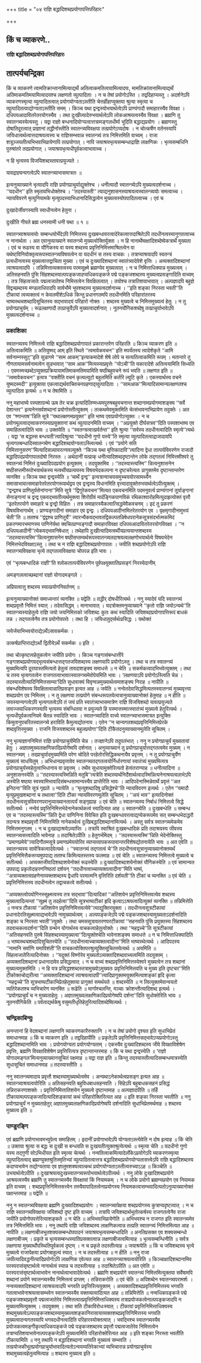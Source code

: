 +++
title = "०४ राज्ञि बद्धादिशब्दप्रयोगापत्तिपरिहारः"

+++


## किं च व्याकरणे..

**राज्ञि बद्धादिशब्दप्रयोगापत्तिपरिहारः**

## **तात्पर्यचन्द्रिका**

किं च व्याकरणे त्वामतिक्रान्तानामित्याद्यर्थे अतित्वाकमतित्वयामित्यादयः, मामतिक्रांतानामित्याद्यर्थे अतिमाकमतिमयामित्यादयश्च लक्षणतो व्युत्पादिताः । न च तेषां प्रयोगोऽस्ति । तद्वदिहाप्यस्तु । अदर्शनेऽपि व्याकरणस्मृत्या व्युत्पादितत्वात् प्रयोगयोग्यताऽस्तीति चेत्तर्हीहाप्युक्तया श्रुत्या स्मृत्या च व्युत्पादितत्वाद्योग्यताऽस्तीति समम् । किञ्च यथा द्वन्द्वस्योभयार्थत्वेऽपि प्राण्यंगादौ समाहारस्यैव विवक्षा । दधिपयआदावितरेतरयोगस्यैव । तथा दुःखीत्यादेरुभयार्थत्वेऽपि लोकआश्रयत्वस्यैव विवक्षा । ब्रह्मणि तु स्वातन्त्र्यस्येत्यस्तु । यद्वा राज्ञो बन्धनादियोग्यत्वात्तत्रामङ्गलधीर्मा भूदिति बद्धाद्यप्रयोगः । ब्रह्मणस्तु दोषातिदूरत्वात् प्राज्ञानां तद्धीर्नास्तीति स्वातन्त्र्यविवक्षया तत्प्रयोगेऽप्यदोषः । न चोत्कर्षेण वर्तनस्यापि जयिधात्वर्थत्वात्तदाश्रयत्वस्य च राज्ञिसम्भवान्न स्वातन्त्र्यं तत्र निमित्तमिति वाच्यम् । राजा शत्रूञ्जयतीत्यभिभवाभिप्रायेणापि तत्प्रयोगात् । नापि जयाश्रयभृत्यसम्बन्धाद्राज्ञि लाक्षणिकः । भृत्यसम्बधिनि पुरुषांतरे तदप्रयोगात् । जयाश्रयभृत्यधीपूर्वकत्वाभावाच्च ।

न हि भृत्यस्य विजयिशब्दस्तावत्प्रयुज्यते ।

यावद्राज्ञ्यन्यगत्वेऽपि स्वातन्त्र्याभासमात्रतः ॥

इत्यनुव्याख्याने भृत्यादपि राज्ञि प्रयोगप्राचुर्याद्युक्तेश्च । धनीत्यादौ स्वातन्त्र्येऽपि मुख्यत्वदर्शनाच्च । ‘‘यदधीन’’ इति स्मृतावभिधोक्तेश्च । ‘‘तदस्यास्ती’’ त्याद्यनुशासनस्याश्रयत्वस्वातन्त्र्ययोः समत्वाच्च । न्यायविवरणे मृत्युनियामके मृत्युपदस्याभिधानादिसिद्धत्वेन मुख्यत्वस्योपपादितत्वाच्च । एवं च

दुःखादेर्जीवगस्यापि स्वाधीनत्वेन हेतुना ।

दुःखीति गीयते ब्रह्म धनस्वामी धनी यथा ॥ १ ॥

स्वातन्त्र्याश्रयत्वयोः सम्बन्धयोर्भेदेऽपि निमित्तस्य दुःखबन्धावरत्वादेरेकत्वात्तदाश्रितेऽपि तदधीनत्वस्यानुगतत्वाच्च न नानार्थता । अत एवानुव्याख्याने स्वातन्त्र्ये मुख्यत्वोक्तिर्युक्ता । न हि नानार्थेष्वक्षादिशब्देष्वेकत्रार्थे मुख्यता । एवं च रूढस्य वा यौगिकस्य वा यस्य शब्दस्य प्रवृत्तिनिमित्तमाश्रितत्वेन वा यथेष्टविनियोक्तृत्वरूपस्वातन्त्र्यविषयत्वेन वा यदधीनं स तस्य वाचकः । तत्राप्याश्रयादपि स्वतन्त्रं प्रत्यधीनत्वस्य मुख्यत्वात्तद्वाचिता मुख्या । एवं च दुःख्यादिशब्दानां स्वातंत्र्यादेवेशे वृत्तिः । अव्यक्तादिशब्दानां त्वाश्रयत्वादपि । तन्निमित्ताव्यक्तत्वस्य परमसूक्ष्मे ब्रह्मण्येव मुख्यत्वात् । न च निमित्ताधिक्यान्न मुख्यत्वम् । अतिसहनवति पुंसि सिंहशब्दस्याल्पपङ्कजादप्यधिकपङ्कजे पद्मे पङ्कजशब्दस्य मुख्यत्वप्रसङ्गादिति वाच्यम् । तत्र सिंहत्वजातेः पद्मत्वजातेश्च निमित्तत्वेन विवक्षितत्वात् । तयोश्च तत्रातिशयाभावात् । अल्पज्ञादपि बहुज्ञे विद्वच्छब्दस्य मण्डलाधिपादपि सार्वभौमे भूपशब्दस्य मुख्यत्वदर्शनाच्च । ‘‘इति शङ्का निरस्ता भवती’’ति टीकायां त्वव्यक्तत्वं न केवलमीशेऽधिकं किन्तु प्रधानगतमपि तदधीनमिति परिहारांतरस्य भाष्यस्थचशब्दादिसूचितस्य सद्भावादयं परिहारो नोक्तः । शब्दस्य मुख्यत्वे च निमित्तमुख्यत्वं हेतुः । न तु प्रयोगप्राचुर्यम् । रूढलक्षणादौ तत्प्राचुर्येऽपि मुख्यत्वादर्शनात् । नूतनयौगिकशब्देषु तत्प्राचुर्याभावेऽपि मुख्यत्वदर्शनाच्च ॥

### **प्रकाशिका**

स्वातन्त्र्यस्य निमित्तत्वे राज्ञि बद्धादिशब्दप्रयोगापातं प्रकारान्तरेण परिहरति ॥ किञ्च व्याकरण इति ॥ अतित्वाकमिति ॥ अतियुष्मद् आम् इति स्थिते ‘‘त्वमावेकवचन’’ इति मपर्यंतस्य त्वादेशेकृते ‘‘आमि सर्वनाम्नस्सुट्’’इति सुडागमे ‘‘साम आकम्’’इत्याकमादेशे शेषे लोपे च सत्यतित्वाकमिति रूपम् । मतान्तरे तु गौणतायामसर्वनामत्वेन सुडभावात् ‘‘साम आक’’मित्यस्याप्रवृत्तेः ‘‘योऽची’’ति यकारादेशे अतित्वयामिति सिध्यति । एवमस्मच्छब्देऽप्युक्तप्रक्रियायामतिमाकमतिमयामिति षष्ठीबहुवचने रूपं भवति ॥ लक्षणत इति ॥ ‘‘त्वमावेकवचन’’ इत्यत्र ‘‘वक्तीति वचनं कृत्यल्युटो बहुलमिति कर्तरि ल्युटि कृते । एकस्यार्थस्य वचने युष्मदस्मदी’’ इत्युक्तया एकत्वाद्यर्थवाचिवचनग्रहणाद्य्वुत्पादिताः । ‘‘सामआक’’मित्यादिसामान्यलक्षणतश्च व्युत्पादिता इत्यर्थः ॥ न च तेषामिति ॥

ननु महाभाष्ये पस्पशाग्रन्थे ऊष तेर चक्र इत्यादिलिण्मध्यमपुरुषबहुवचनान्त शब्दानामप्रयोगमाशङ्क्य ‘‘सर्वे देशान्तर’’ इत्यनेनसर्वशब्दानां प्रयोगोस्तीत्युक्तम् । तत्कथमेवमुक्तमिति चेत्संभावनाभिप्रायेण तदुक्तेः । अत एव ‘‘ष्णान्ताष’’डिति सूत्रे ‘‘यथालक्षणमप्रयुक्त’’ इति भाष्य एवाप्रयोगोऽप्युक्तः । न च प्रयोगमूलत्वाद्य्वाकरणस्याप्रयुक्तानां कथं व्युत्पादनमिति वाच्यम् । ‘‘अप्रयुक्ते दीर्घसत्रव’’दिति पस्पशाभाष्य एव समाहितत्वादिति भावः ॥ उक्तयेति ॥ ‘‘स्वतन्त्रत्वात्प्रर्वर्तन्त’’ इति श्रुत्या ‘‘सर्वस्य तदधीनत्वादिति स्मृत्ये’’त्यर्थः । यद्वा ‘स बद्धस्स बन्धयती’त्यादिश्रुत्या ‘‘यदधीनो गुणो यस्ये’’ति स्मृत्या व्युत्पादितत्वाद्राजादावपि भृत्यगतबन्धादिस्वातन्त्र्येण बद्धादिशब्दयोग्यताऽस्त्वित्यर्थः । एवं ‘‘प्रयोगे सति निमित्तानुसरण’’मित्यादिसन्न्यायरत्नावल्युक्तेः ‘‘किञ्च यथा मृत्तिकादावि’’त्यादिना द्वेधा तात्पर्यविवरणेन राजादौ बद्धादिपदप्रयोगापातदोषो निरस्तः । अथेदानीं यत्प्राक् धनीत्यादिशब्ददृष्टान्तेन लोके तद्गतत्वं निमित्तमीश्वरे तु स्वातन्त्र्यं निमित्तं दुःख्यादिपदप्रयोग इत्युक्तम् । तदयुक्तमिव । ‘‘तदस्यास्त्यस्मि’’ न्नित्यनुशासनेन षष्ठीसप्तमीरूपोभयार्थकस्य मत्वर्थीयप्रत्ययस्य विषयभेदकल्पना न दृष्टचरेत्यतः प्रागुक्तमेव दृष्टान्तान्तरेण व्यनक्ति ॥ किञ्च यथा द्वन्द्वस्येति ॥ ‘चार्थे द्वन्द्व’’ इत्यत्रान्वाचयसमुच्चययोरसामर्थ्येन समासाभावात्समाहारेतरेतरयोगरूपार्थद्वय एव द्वन्द्वस्य विधानमिति वृत्त्यादावुक्तेरुभयार्थत्वेऽपीत्युक्तम् । ‘‘द्वन्द्वश्च प्राणितूर्यसेनांगाना’’मिति सूत्रे ‘‘द्विगुरेकवचन’’मित्यत एकवचनमिति पदमनुवर्त्य प्राण्यंगानां तूर्याङ्गानां सेनाङ्गानां च द्वन्द्व एकवद्भवतीत्यर्थमुक्त्वा शिरोग्रीवं मार्दङ्गिकपाणविकं रथिकाश्वारोहमित्युदाहृत्योक्तं वृत्तौ ‘‘इतरेतरयोगे समाहारे च द्वन्द्वो विहितः । तत्र समाहारस्यैकत्वात्सिद्धमेवैकवचनम् । इदं तु प्रकरणं विषयविभागार्थम् । प्राण्यङ्गादीनां समाहार एव द्वन्द्वः । दधिपयआदीनामितरेतरयोग एव । वृक्षमृगादीनामुभयं चेती’’ति ॥ ततश्च ‘‘द्वंद्वश्च प्राणितूर्ये’’ त्यारभ्यैकवद्भावतद्विकल्पतन्निषेधपरानेकसूत्रसंदर्भात्मकमिदं प्रकरणमारभमाणस्य पाणिनेर्यथा क्वचित्प्राण्यङ्गादौ समाहारविवक्षा दधिपयआदावितरेतरयोगविवक्षा । ‘‘न दधिपयआदीनी’’त्येकवद्भावनिषेधात् । तथेहापि दुःखीत्यादिमत्वर्थीयप्रत्ययान्तशब्दस्य ‘‘तदस्यास्त्यस्मि’’न्नित्यनुशासनेन षष्ठीसप्तम्यर्थरूपस्वातन्त्र्यतदाश्रयत्वलक्षणोभयार्थत्वे विषयभेदेन निमित्तभेदविवक्षाऽस्तु । तथा च न राज्ञि बद्धादिशब्दप्रयोगापातः । जयीति शब्दप्रयोगोऽपि राज्ञि स्वातन्त्र्यविवक्षया भृत्ये तद्गतत्वविवक्षया चोपपन्न इति भावः ।

एवं ‘‘भृत्यबन्धादिकं राज्ञी’’ति श्लोकतात्पर्यविवरणेन पूर्वपक्ष्युक्तातिप्रसङ्गं निरस्येदानीम्

अमङ्गलत्वाच्छब्दानां राज्ञो योगादमङ्गले ।

अप्रियत्वात्तु शब्दस्य स्यात्प्रयोगनिवर्तनम् ॥

इत्यनुव्याख्यानोक्तं समाध्यन्तरं व्यनक्ति ॥ यद्वेति ॥ तद्धीर् दोषधीरित्यर्थः । ननु स्यादेवं यदि स्वातन्त्र्यं शब्दप्रवृत्तौ निमित्तं स्यात् । तदेवासिद्धम् । मानाभावात् । यदत्रोक्तमनुव्याख्याने ‘‘कृतो राज्ञि जयोऽन्यथे’’ति स्वातन्त्र्यस्याहेतुत्वे राज्ञि जयो जयनिमित्तको जयिशब्दः कुतः कथं स्यादिति जयिशब्दाप्रयोगापत्तिरूपं बाधकं तन्न । तद्गतत्वेनैव तत्र प्रयोगोपपत्तेः । तथा हि । जयिधातुर्द्य्वर्थःप्रसिद्धः । यथोक्तं

जयेर्जयाभिभवयोराद्येऽर्थेऽसावकर्मकः ।

उत्कर्षप्राप्तिराद्योऽर्थो द्वितीयेऽर्थे सकर्मकः ॥ इति ।

तथा चोत्कृष्टत्वहेतुकत्वेन जयीति प्रयोगः । किञ्च गङ्गासंबन्धात्तीरे गङ्गाशब्दप्रयोगवद्भृत्यसंबन्धात्तद्गतजयिशब्दस्य लक्षणयापि प्रयोगोऽस्तु । तथा च तत्र स्वातन्त्र्यं मुख्यमित्यपि दूरापास्तमित्यतो हेतुत्वं तावदाशङ्क्य समाधत्ते ॥ न चेति ॥ सकर्मकत्वादभिभवेत्युक्तम् । तथा च तस्य भृत्यगतत्वेन राजगतत्वाभावात्स्वातन्त्र्यमेवोपेयमिति भावः । ‘लक्षणयाऽपि प्रयोगोऽस्त्विति चेन्न । तदस्यास्तीत्यादिनिमित्तसाम्या’दिति सुधावाक्यं विवृण्वन्नमुख्यार्थत्वमाशङ्क्य निराह ॥ नापीति ॥ संबन्धविशेषस्य विवक्षितत्वान्नातिप्रसङ्ग इत्यत आह ॥ जयेति ॥ नन्वेतदेवासिद्धमित्यतस्स्वातन्त्र्यं मुख्यवृत्त्या शब्दप्रयोग एव निमित्तम् । न तु लक्षणया तत्प्रयोगे संबन्धरूपतयेत्यत्रानुव्याख्यानोक्तं हेतुमाह ॥ न हीति ॥ जयस्यान्यगत्वेऽपि भृत्यगतत्वेऽपि तं जयं प्रति स्वातंत्र्याभासमात्रेण राज्ञि विजयिशब्दो यावत्प्रयुज्यते तावज्जयाधिकरणस्यापि भृत्यस्य संबन्धितया न प्रयुज्यते हि यस्मात्तस्मात्स्वातंत्र्यं मुख्यत्वे हेतुरित्यर्थः । भृत्यधीपूर्वकत्वनियमे चैतन्न स्यादिति भावः । स्वातन्त्र्यादिति वाच्ये स्वातन्त्र्याभासमात्रत इत्युक्तिः किमुतानुपचरितस्वातन्त्र्ये हराविति कैमुत्यद्योतनाय । एतेन ‘‘न चान्यगतशब्दप्रवृत्तिनिमित्तप्रेरके शब्दवृत्तिरमुख्या । राजनि विजयशब्दस्य बहुलप्रयोगा’’दिति टीकैतदनुव्याख्यानमूलेति सूचितम् ।

ननु भृत्याज्ञाननिमित्तं राज्ञि प्रयोगप्राचुर्यमिति चेन्न । तज्ज्ञानेऽपि तदुपलंभात् । ननु न प्रयोगप्राचुर्यं मुख्यतायां हेतुः । अज्ञातमुख्यलाक्षणिकादिप्रयोगेष्वपि दर्शनात् । अनुव्याख्यानं तु प्रयोगप्राचुर्यात्तद्गतत्वमेव मुख्यम् । न स्वातन्त्र्यम् । तदप्राचुर्यादमुख्यमिति परेण चोदिते परहेतोरसिद्धिकथनायैव प्रवृत्तम् । न तु प्रयोगप्राचुर्येण मुख्यत्वं साधयितुम् । अभिधानप्रवृत्तावेव स्वातन्त्र्यतद्गतत्वयोर्निर्धारणायां स्वातंत्र्यं मुख्यमित्यत्र प्रयोगप्राचुर्यस्वहेतुत्वाभिधानाय वा प्रवृत्तम् । तथैव सुधायामुक्तेरित्यतो हेत्वंतराण्याह ॥ धनीत्यादिना ॥ अनुशासनस्येति ॥ ‘‘तदस्यास्त्यस्मिन्निति मतुबि’’त्यत्रेति शब्दस्यार्थनिर्देशार्थत्वादस्मिन्नित्यनेनाश्रयत्वलाभेऽपि अस्येति षष्ठ्या स्वस्वामिभावादिसंबन्धसामान्यस्यैव प्राप्तेरिति भावः । आदिपदेनास्मिन्नेवार्थे प्रवृत्तं ‘‘अत इनिठना’’विति सूत्रं गृह्यते ॥ न्यायेति ॥ ‘‘मृत्युशब्दादिषु प्रसिद्धेश्चे’’ति न्यायविवरण इत्यर्थः । एतेन ‘‘यमादौ मृत्युप्रमुखशब्दानां च तथात्वा’’दिति टीका न्यायविवरणमूलेति सूचितम् । ‘‘अयं भाव’’ इत्यादिनोक्तं तदधीनत्वसूत्रविवरणपरानुव्याख्यानतात्पर्यं सङ्गृह्याह ॥ एवं चेति ॥ स्वातन्त्र्यस्य निर्बाधं निमित्तत्वे सिद्धे सतीत्यर्थः । नन्वेवं प्रवृत्तिनिमित्तभेदेनानेकार्थकत्वं स्यादित्यत आह ॥ स्वातन्त्र्येति ॥ दुःखबन्धेति ॥ सम्बन्ध एव च ‘‘तदस्यास्त्यस्मि’’न्निति द्वेधा पाणिनिना विवेचित इति दुःखबन्धावरत्वाद्यप्येकरूपमेव सत् सम्बन्धभेदाद्धरौ तदन्यत्र शब्दप्रवृत्तौ निमित्तमिति नानेकार्थत्वं दुःखिबद्धादिशब्दानामित्यर्थः । अस्तु सर्वत्र स्वातन्त्र्यमेकमेव निमित्तमनुगतम् । न च दुःखाद्याश्रयेऽव्याप्तिः । तत्रापि स्वाश्रितं दुःखबन्धादिकं प्रति तदाश्रयस्य जीवस्य स्वातन्त्र्यसत्त्वादिति भावेनाह ॥ तदाश्रितेऽपीति ॥ हेतुगर्भमिदम् । ‘‘तदस्यास्त्यस्मि’’न्निति भेदेनोक्तिस्तु ‘‘प्रमाणप्रमेये’’त्यादिगौतमसूत्रे प्रमाणप्रमेययोरिव व्याप्यव्यापकरूपावान्तरविशेषद्योतनायेति भावः ॥ अत एवेति ॥ स्वातन्त्र्यस्य सार्वत्रिकत्वादेवेत्यर्थः । ‘‘स्वातन्त्र्यं तद्गतत्वं चे’’ति तदधीनत्वसूत्रानुव्याख्यानोक्तमर्थं प्रवृत्तिनिमित्तैकरूप्यमुपपाद्य ततश्च किमित्यतस्तस्य फलमाह ॥ एवं चेति ॥ स्वातन्त्र्यस्य निमित्तत्वे मुख्यत्वे च सतीत्यर्थः । अव्यक्तजीवादिशब्दाशयेनोक्तं रूढस्येति ॥ दुःख्यादिशब्दाशयेनोक्तं यौगिकस्येति ॥ एवं सामान्यत उपपाद्य प्रकृतोदाहरणनिष्ठतां दर्शयन् ‘‘तदधीनत्वाच्चाव्यक्तत्वादीना’’मिति भाष्यं, ‘‘अत्राव्यक्तत्वग्रहणेनाव्यक्तशब्दस्य द्वेधापि परमात्मनि वृत्तिरिति दर्शयती’’ति टीकां च व्यनक्ति ॥ एवं चेति ॥ प्रवृत्तिनिमित्तस्य तदधीनत्वेन तद्वाचकत्वे सतीत्यर्थः ।

‘‘अव्यक्तत्वोपयोगिनस्सूक्ष्मत्वस्य तत्र सद्भावा’’दित्यादिकां ‘‘अतिशयेन प्रवृत्तिनिमित्तवत्येव शब्दस्य मुख्यत्वादित्यन्तां ‘‘सूक्ष्मं तु तदर्हत्वा’’दिति सूत्रभाष्यटीकां हृदि कृत्वाऽऽश्रयत्वादित्युक्तं व्यनक्ति ॥ तन्निमित्तेति ॥ नन्वत्र टीकायां ‘‘अतिशयेन प्रवृत्तिनिमित्तवत्येवे’’त्याद्युक्तिरयुक्ता । तदधीनत्वसूत्रटीकायां प्रधानादेरतिसूक्ष्मत्वाद्यभावेऽपि नामुख्यार्थत्वम् । अल्पपङ्कजेऽपि पद्मे पङ्कजशब्दस्यामुख्यताऽदर्शनादिति शङ्का च निरस्ता भवती’’त्युक्तेः । तथा चमससूत्रावतरणपरटीकायां ‘‘सहनवति पुंसि प्रयुक्तस्य सिंहशब्दस्य तदवाचकत्वदर्शना’’दिति ग्रन्थेन योगार्थस्य वाचकत्वाहेतुत्वोक्तेः । तथा ‘‘महद्वच्चे’’ति सूत्रटीकायां ‘‘अतिसहनवति पुरुषे सिंहशब्दस्यामुख्यत्वा’’दित्युक्तेश्चेति भावेनाशङ्क्य समाधत्ते ॥ न च निमित्ताधिक्यादिति ॥ भाष्यस्थचशब्दादिसूचितस्येति ॥ ‘‘तदधीनत्वाच्चाव्यक्तत्वादीना’’मिति भाष्यस्थेत्यर्थः । आदिपदस्य ‘‘नामानि सर्वाणि यमाविशंती’’ति वाचकत्वोक्तिपरश्रुत्युक्तिसूचितस्येत्यर्थः ॥ अयमिति ॥ सिंहत्वजातेरित्यादिनोक्तः । ‘‘यदुक्तं विष्णोरेव मुख्यतोऽव्यक्तादिशब्दवाच्यत्वमिति तदयुक्तम् । अव्यक्तादिशब्दानां प्रधानादावेव प्रसिद्धत्वात् । न च वाच्यं शब्दप्रवृत्तिनिमित्तस्येश्वरे मुख्यत्वेन तत्र शब्दानां मुख्यत्वमुक्तमिति । न हि यत्र प्रसिद्धश्शब्दस्तत्रामुख्योऽमुख्यतः प्रवृत्तिनिमित्तवति च मुख्य इति दृष्टचर’’मिति टीकोक्तचोद्यरीत्या ‘‘अव्यक्तादिशब्दानां त्वाश्रयत्वादपी’’त्यादिप्रागुक्तमयुक्तमित्याशङ्कां हृदि कृत्वा ‘‘महद्वच्चे’’ति सूत्रभाष्यटीकाभिप्रेतहेतूक्तया प्रागुक्तं समर्थयते ॥ शब्दस्येति ॥ न त्वित्युक्तमेवान्वयतो व्यतिरेकतश्च व्यभिचारेण व्यनक्ति ॥ रूढेति ॥ मार्गाश्चलन्ति, मञ्चाः क्रोशन्तीत्यादिशब्द इत्यर्थः । ‘‘प्रयोगप्राचुर्यं च न मुख्यताहेतुः । अज्ञातमुख्यलाक्षणिकादिप्रयोगेष्वपि दर्शना’’दिति सुधोक्तेरिति भावः ॥ नूतनयौगिकेति ॥ पर्वताद्यर्थकेषु वसुमतीधृतिहेतुरित्यादिशब्देष्वित्यर्थः ।

### **चन्द्रिकाबिन्दुः**

अनन्तानां हि वेदशब्दानां लक्षणानि व्याकरणकारैरुक्तानि । न च तेषां प्रयोगो दृश्यत इति सुधाभिप्रेतं समाधानमाह ॥ किं च व्याकरण इति ॥ तद्वदिहापीति ॥ प्रकृतेऽपि प्रवृत्तिनिमित्तसद्भावेऽप्यप्रयोगोऽस्तु बद्धादिशब्दानामिति भावः । प्रयोगयोग्यता प्रयोगयोग्यताम् । एकस्यैव दुःख्यादिशब्दस्य जीवे विवक्षाविशेषेण प्रवृत्तिः, ब्रह्मणि विवक्षाविशेषेण प्रवृत्तिरित्यत्र दृष्टान्तान्तरमाह ॥ किं च यथा द्वन्द्वस्येति ॥ ‘राज्ञो योगादमङ्गल’मित्यनुव्याख्यानसूचितं पक्षमाह ॥ यद्वा राज्ञ इति ॥ किन्तु तदस्यास्तीत्यादिसम्बन्धमात्रस्येति सुधासूचितं समाधानमाह ॥ तदस्यास्तीति ॥

ननु स्वातन्त्र्यमादाय प्रवृत्तौ शब्दस्यामुख्यार्थत्वमेव । अन्यथाऽनेकार्थत्वप्रसङ्ग इत्यत आह ॥ स्वातन्त्र्याश्रयत्वयोरिति ॥ अतिसहनवति बहुविधबाधसहनवति । सिंहेऽपि बहुबाधकसहनं प्रसिद्धं तन्निराकरणाशक्तेः । प्रवृत्तिनिमित्तातिशयेन मुख्यत्वे दृष्टान्तमाह ॥ अल्पज्ञादपीति ॥ तर्हि टीकायामल्पपङ्कजादित्यादिशङ्कायां कथं परिहारोक्तिरित्यत आह ॥ इति शङ्का निरस्ता भवतीति ॥ ननु प्रयोगप्राचुर्यं न मुख्यताहेतुर् अज्ञातमुख्यलाक्षणिकादिप्रयोगेष्वपि दर्शनादिति सुधाभिप्रेतमर्थमाह ॥ शब्दस्य मुख्यत्व इति ॥

### **पाण्डुरङ्गि**

एवं ब्रह्मणि प्रयोगाभावमभ्युपेत्य समाहितम् । इदानीं प्रयोगाभावेऽपि योग्यताऽस्त्येवेति न दोष इत्याह ॥ किं चेति ॥ उक्तया श्रुत्या स बद्धः स दुःखी स बन्धयति स दुःखयतीत्युक्तश्रुत्येत्यर्थः ॥ स्मृत्या चेति ॥ यदधीनो गुणो यस्य तद्गुणी सोऽभिधीयत इति स्मृत्या चेत्यर्थः । नन्वतित्वाकमित्यादेर्लोकेऽप्रयोगेऽपि व्याकरणस्मृत्या व्युत्पादितत्वाद् ब्रह्मण्युक्तश्रुतिस्मृतिभ्यां व्युत्पादितत्वात्तत्र बद्धादिशब्दप्रयोगयोग्यतासत्त्वेऽपि राज्ञि बद्धादिशब्दस्य कदाप्यभावेन तद्योग्यताया एव ज्ञातुमशक्यत्वात्कथं प्रयोगयोग्यताऽस्तीत्यरुच्याऽऽह ॥ किञ्चेति ॥ उभयार्थत्वेऽपीति ॥ दुःखाश्रयत्वदुःखस्वातन्त्र्यरूपोभयार्थत्वेऽपीत्यर्थः । ननु लोके दुःखादिशब्दप्रयोगे आश्रयत्वस्यैव ब्रह्मणि तु स्वातन्त्र्यस्यैव विवक्षायां किं नियामकम् । न च लोके प्रयोगो ब्रह्मण्यप्रयोग एव नियामक इति वाच्यम् । शब्दप्रवृत्तिनिमित्तसत्त्वेन तस्यैवापादितत्वेनाप्रयोगस्य नियामकत्वासम्भवादित्यतोऽनुव्याख्यानोक्तं पक्षान्तरमाह ॥ यद्वेति ॥

ननु न स्वातन्त्र्यविवक्षया ब्रह्मणि दुःख्यादिशब्दप्रयोगः । स्वातन्त्र्यापेक्षया शब्दप्रयोगस्य कुत्राप्यदृष्टत्वात् । न च राज्ञि स्वातन्त्र्यविवक्षया जयिशब्दो दृष्ट इति वाच्यम् । तत्रापि जयिशब्दार्थभूतोत्कर्षस्य राजगतत्वेनैव राजा जयीति प्रयोगोपपत्तेरित्याशङ्कते ॥ न चेति ॥ अभिभवाभिप्रायेणेति ॥ अभिभवश्च न राजगत इति स्वातन्त्र्यमेव तत्र निमित्तमिति भावः । ननु तथापि राज्ञि जयिशब्दस्य लाक्षणिकत्वान्न तत्प्रति स्वातन्त्र्यं निमित्तमित्यत आह ॥ नापीति ॥ लक्षणाबीजभूतशक्यसम्बन्धोपपादनं जयाश्रयभृत्यसम्बन्धादिति ॥ अनतिप्रसक्त एव शक्यसम्बन्धो लक्षणाबीजम् । प्रकृते च भृत्यसम्बन्धस्यातिप्रसक्तत्वान्न लक्षणाबीजत्वमित्याह ॥ भृत्यसम्बन्धिनीति ॥ सर्वत्र लक्षणाया मुख्यार्थोपस्थितिपूर्वकत्वं दृष्टम् । न च प्रकृते तदस्तीत्याह ॥ जयाश्रयेति ॥ किं च जयिशब्दस्य भृत्ये मुख्यत्वे राजापेक्षया प्रयोगबाहुल्यं स्यात् । न च तदस्तीत्याह ॥ न हीति ॥ ननु राजा जयीत्यादिवद्धनीत्यादिप्रयोगोऽपि लाक्षणिक एवेत्यत आह ॥ स्वातन्त्र्याश्रयत्वयोरिति ॥ किञ्चाक्षादिशब्दानामिव परस्परासंसृष्टार्थत्वे नानार्थत्वं स्यान्न च तदस्तीत्याह ॥ तदाश्रितेऽपीति ॥ अत एवेति ॥ परस्परासंसृष्टार्थत्वाभावेन नानार्थत्वाभावादेवेत्यर्थः । ब्रह्मणि शब्दप्रयोगे स्वातन्त्र्यं निमित्तमित्युक्तया सर्वेषामपि शब्दानां प्रयोगे स्वातन्त्र्यस्यैव निमित्तत्वं प्राप्तम् । तन्निराकरोति ॥ एवं चेति ॥ अपिशब्देन स्वातन्त्र्यपरामर्शः । नन्वव्यक्तादिशब्दानां त्वाश्रयत्वादपि भगवति प्रवृत्तिरित्ययुक्तम् । अव्यक्तादिशब्दप्रवृत्तिनिमित्तस्य भगवति गतत्वाभावेनाश्रयत्वासम्भवेन स्वातन्त्र्यस्यैव वक्तव्यत्वादित्यत आह ॥ तन्निमित्तेति ॥ नन्वधिकपङ्कजे पद्मे पङ्कजशब्दप्रवृत्तौ पद्मत्वजातेरेव निमित्तत्वात्प्रवृत्तिनिमित्ताधिक्यस्य तत्राप्रयोजकत्वेनाल्पपङ्कजादपि न मुख्यत्वमित्युक्तम् । तदयुक्तम् । तथा सति टीकाविरोधःस्यात् । टीकायां प्रवृत्तिनिमित्ताधिक्यस्य शब्दमुख्यत्वेऽल्पपङ्कजशब्दस्यामुख्यत्वशङ्कानिरासायाव्यक्तशब्दप्रवृत्तिनिमित्तस्य भगवति मुख्यत्वादन्यगतस्यापि भगवदधीनत्वादिति परिहारस्योक्तत्वात् । भवद्भिश्च स्वातन्त्र्यस्यैव प्रयोजकत्वमङ्गीकृत्याधिकपङ्कजे पद्मे पङ्कजशब्दस्य प्रवृत्तौ पद्मत्वजातेरेव निमित्तत्वेन तत्राप्यतिशयाभावेनाल्पपङ्कजेऽपि मुख्यत्वमिति परिहारोक्तेरित्यत आह ॥ इति शङ्का निरस्ता भवतीति टीकायामिति ॥ ननु तथापि न बद्धादिशब्दानां भगवति मुख्यत्वं सम्भवति । तत्प्रयोजकीभूतप्रयोगप्राचुर्याभावादित्यतोऽन्वयव्यतिरेकाभ्यां व्यभिचारान्न प्रयोगप्राचुर्यस्य शब्दमुख्यत्वहेतुत्वमित्याह ॥ शब्दस्य मुख्यत्व इति ॥

